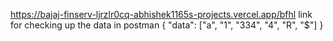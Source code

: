 https://bajaj-finserv-ljrzlr0cq-abhishek1165s-projects.vercel.app/bfhl
link for checking up the data in postman 
{
  "data": ["a", "1", "334", "4", "R", "$"]
}
